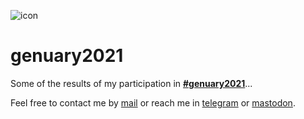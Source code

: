 ![icon](https://azarte.gitlab.io/genuary/assets/img/logo_64.png)

# genuary2021

Some of the results of my participation in [**#genuary2021**](https://genuary2021.github.io)...

Feel free to contact me by [mail](mailto:rodrigovalla@protonmail.ch) or reach me in
[telegram](https://t.me/rvalla) or [mastodon](https://fosstodon.org/@rvalla).
